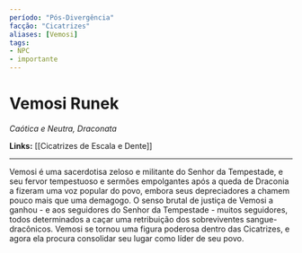 ```yaml
---
período: "Pós-Divergência"
facção: "Cicatrizes"
aliases: [Vemosi]
tags:
- NPC
- importante
---
```


# **Vemosi Runek**
*Caótica e Neutra, Draconata*

**Links:** [[Cicatrizes de Escala e Dente]]

---

Vemosi é uma sacerdotisa zeloso e militante do Senhor da Tempestade, e seu fervor tempestuoso e sermões empolgantes após a queda de Draconia a fizeram uma voz popular do povo, embora seus depreciadores a chamem pouco mais que uma demagogo. O senso brutal de justiça de Vemosi a ganhou - e aos seguidores do Senhor da Tempestade - muitos seguidores, todos determinados a caçar uma retribuição dos sobreviventes sangue-dracônicos. Vemosi se tornou uma figura poderosa dentro das Cicatrizes, e agora ela procura consolidar seu lugar como líder de seu povo.
